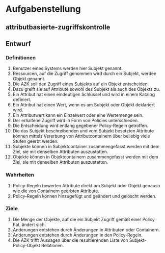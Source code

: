 # Aufgabenstellung

## attributbasierte-zugriffskontrolle


## Entwurf

### Definitionen

1. Benutzer eines Systems werden hier Subjekt genannt.
1. Ressourcen, auf die Zugriff genommen wird durch ein Subjekt, werden Objekt genannt.
1. Die AZK soll den Zugriff eines Subjekts auf ein Objekt entscheiden.
1. Dazu greift sie auf Attribute sowohl des Subjekt als auch des Objekts zu.
1. Ein Attribut hat einen eindeutigen Schlüssel und wird in einem Katalog definiert.
1. Ein Attribut hat einen Wert, wenn es am Subjekt oder Objekt deklariert wird.
1. Ein Attributwert kann ein Einzelwert oder eine Wertemenge sein.
1. Der erhaltene Zugriff wird in Form von Policies unterschieden.
1. Die Entscheidung wird entlang gegebener Policy-Regeln getroffen.
1. Die das Subjekt beschreibenden und vom Subjekt besetzten Attribute können mittels Vererbung von Attributcontainern über beliebig viele Stufen geerbt werden.
1. Subjekte können in Subjektcontainer zusammengefasst werden mit dem Ziel, sie mit denselben Attributen auszustatten.
1. Objekte können in Objektcontainern zusammengefasst werden mit dem Ziel, sie mit denselben Attributen auszustatten.

### Wahrheiten

1. Policy-Regeln bewerten Attribute direkt am Subjekt oder Objekt genauso wie die von Containern geerbten Attribute.
2. Policy-Regeln können hinzugefügt und geändert und gelöscht werden.

### Ziele

1. Die Menge der Objekte, auf die ein Subjekt Zugriff gemäß einer Policy hat, ändert sich.
1. Änderungen entstehen durch Änderungen in Attributen oder Containern.
1. Änderungen entstehen durch Änderungen in den Policy-Regeln.
1. Die AZK trifft Aussagen über die resultierenden Liste von Subjekt-Policy-Objekt Relationen.

